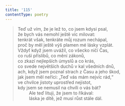 ```yaml
---
title: '115'
contentType: poetry
---
```


> Teď už vím, že je lež to, co jsem kdysi psal,  
> že bych vás nemohl ještě víc milovat:  
> tenkrát však, tenkráte můj rozum nechápal,  
> proč by měl ještě výš plamen mé lásky vzplát.  
> Vždyť když jsem uvážil, co všecko ničí Čas,  
> co ruší příslibů, co mění zákonů,  
> co zkazí nejlepších úmyslů a co krás,  
> co svede největších duchů v kal všedních dnů,  
> ach, když jsem poznal strach z Času a jeho škod,  
> jak jsem měl neříci: „Teď vás mám nejvíc rád,“  
> ve chvilce jistoty uprostřed nejistot,  
> kdy jsem se nemusil na chvíli o vás bát?  
>          Ale teď lituji, že jsem to říkával:  
>          láska je dítě, jež musí růst stále dál.

